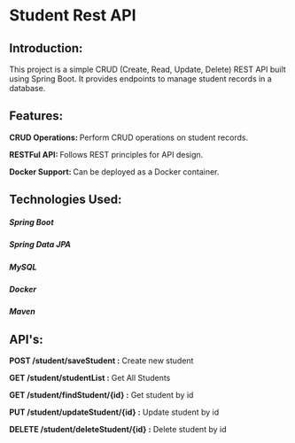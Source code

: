 <h1>Student Rest API</h1>

<h2>Introduction: </h2>
<p>This project is a simple CRUD (Create, Read, Update, Delete) REST API built using Spring Boot. It provides endpoints to manage student records in a database.</p>

<h2>Features: </h2>
<p><b>CRUD Operations: </b>Perform CRUD operations on student records.</p>
<p><b>RESTFul API: </b>Follows REST principles for API design.</p>
<P><b>Docker Support: </b>Can be deployed as a Docker container.</P>

<h2>Technologies Used: </h2>
<h5>Spring Boot</h5>
<h5>Spring Data JPA</h5>
<h5>MySQL</h5>
<h5>Docker</h5>
<h5>Maven</h5>

<h2>API's: </h2>
<p><b>POST /student/saveStudent :</b> Create new student</p>
<p><b>GET /student/studentList :</b> Get All Students</p>
<p><b>GET /student/findStudent/{id} :</b> Get student by id</p>
<p><b>PUT /student/updateStudent/{id} :</b> Update student by id</p>
<p><b>DELETE /student/deleteStudent/{id} :</b> Delete student by id</p>
